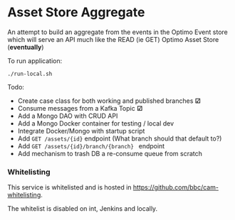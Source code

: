 Asset Store Aggregate
==================

An attempt to build an aggregate from the events in the Optimo Event store which will serve an API much like the READ (ie GET) Optimo Asset Store (**eventually**)

To run application:

    ./run-local.sh

Todo:

* Create case class for both working and published branches **&#9745;**
* Consume messages from a Kafka Topic **&#9745;**
* Add a Mongo DAO with CRUD API
* Add a Mongo Docker container for testing / local dev
* Integrate Docker/Mongo with startup script
* Add ``GET /assets/{id}`` endpoint (What branch should that default to?)
* Add ``GET /assets/{id}/branch/{branch} `` endpoint
* Add mechanism to trash DB a re-consume queue from scratch


### Whitelisting

This service is whitelisted and is hosted in https://github.com/bbc/cam-whitelisting.

The whitelist is disabled on int, Jenkins and locally.
